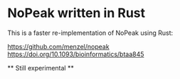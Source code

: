 # NoPeak written in Rust

This is a faster re-implementation of NoPeak using Rust:

https://github.com/menzel/nopeak
https://doi.org/10.1093/bioinformatics/btaa845


** Still experimental **
